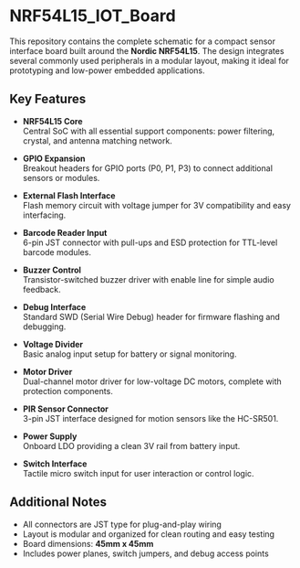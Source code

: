 # NRF54L15_IOT_Board

This repository contains the complete schematic for a compact sensor interface board built around the **Nordic NRF54L15**. The design integrates several commonly used peripherals in a modular layout, making it ideal for prototyping and low-power embedded applications.

## Key Features

- **NRF54L15 Core**  
  Central SoC with all essential support components: power filtering, crystal, and antenna matching network.

- **GPIO Expansion**  
  Breakout headers for GPIO ports (P0, P1, P3) to connect additional sensors or modules.

- **External Flash Interface**  
  Flash memory circuit with voltage jumper for 3V compatibility and easy interfacing.

- **Barcode Reader Input**  
  6-pin JST connector with pull-ups and ESD protection for TTL-level barcode modules.

- **Buzzer Control**  
  Transistor-switched buzzer driver with enable line for simple audio feedback.

- **Debug Interface**  
  Standard SWD (Serial Wire Debug) header for firmware flashing and debugging.

- **Voltage Divider**  
  Basic analog input setup for battery or signal monitoring.

- **Motor Driver**  
  Dual-channel motor driver for low-voltage DC motors, complete with protection components.

- **PIR Sensor Connector**  
  3-pin JST interface designed for motion sensors like the HC-SR501.

- **Power Supply**  
  Onboard LDO providing a clean 3V rail from battery input.

- **Switch Interface**  
  Tactile micro switch input for user interaction or control logic.

## Additional Notes

- All connectors are JST type for plug-and-play wiring  
- Layout is modular and organized for clean routing and easy testing  
- Board dimensions: **45mm x 45mm**  
- Includes power planes, switch jumpers, and debug access points

